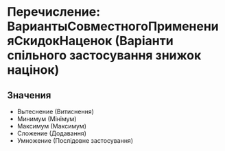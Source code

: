 ﻿# Перечисление: ВариантыСовместногоПримененияСкидокНаценок (Варіанти спільного застосування знижок націнок)

## Значения

- Вытеснение (Витиснення)
- Минимум (Мінімум)
- Максимум (Максимум)
- Сложение (Додавання)
- Умножение (Послідовне застосування)

